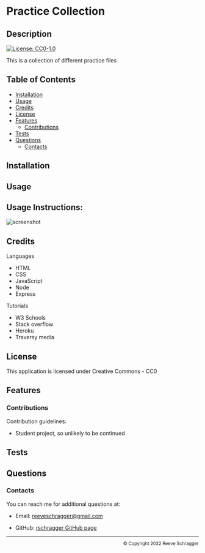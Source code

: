 # Practice Collection

  ## Description
  
  [![License: CC0-1.0](https://img.shields.io/badge/License-CC0_1.0-lightgrey.svg)](http://creativecommons.org/publicdomain/zero/1.0/)
  
  This is a collection of different practice files

  
  ## Table of Contents
  
  - [Installation](#installation)
  - [Usage](#usage)
  - [Credits](#credits)
  - [License](#license)
  - [Features](#features)
      - [Contributions](#contributions)
  - [Tests](#tests)
  - [Questions](#questions)
      - [Contacts](#contacts)
  
  ## Installation
  
</p>
  
  ## Usage
   
  Usage Instructions:
- 
</p>

  ![screenshot](/public/assets/images/Screen%20Shot_BC11.png)
 

  ## Credits

  Languages
- HTML
- CSS
- JavaScript
- Node
- Express
</p>

  
  Tutorials
- W3 Schools
- Stack overflow
-  Heroku
-  Traversy media
</p>
  
  ## License
   
  This application is licensed under Creative Commons - CC0
  
  ## Features
   

</p>
  
  ### Contributions
   
  Contribution guidelines:
- Student project, so unlikely to be continued
</p>
  
  ## Tests
  
  
  
  ## Questions
   
  
  ### Contacts
   
  You can reach me for additional questions at:
  - Email: [reeveschragger@gmail.com](mailto:reeveschragger@gmail.com)

  - GitHub: [rschragger GitHub page](https://github.com/rschragger)

  
  <div class="footer" style="text-align:right; font-size:smaller"><hr>
  &copy; Copyright 2022 Reeve Schragger
</div>  